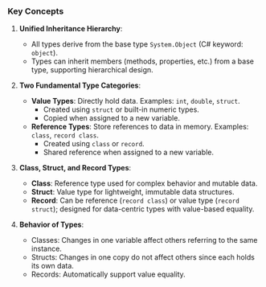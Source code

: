 ### **Key Concepts**

1. **Unified Inheritance Hierarchy**:

    - All types derive from the base type `System.Object` (C# keyword: `object`).
    - Types can inherit members (methods, properties, etc.) from a base type, supporting hierarchical design.
2. **Two Fundamental Type Categories**:

    - **Value Types**: Directly hold data. Examples: `int`, `double`, `struct`.
        - Created using `struct` or built-in numeric types.
        - Copied when assigned to a new variable.
    - **Reference Types**: Store references to data in memory. Examples: `class`, `record class`.
        - Created using `class` or `record`.
        - Shared reference when assigned to a new variable.
3. **Class, Struct, and Record Types**:

    - **Class**: Reference type used for complex behavior and mutable data.
    - **Struct**: Value type for lightweight, immutable data structures.
    - **Record**: Can be reference (`record class`) or value type (`record struct`); designed for data-centric types
      with value-based equality.
4. **Behavior of Types**:

    - Classes: Changes in one variable affect others referring to the same instance.
    - Structs: Changes in one copy do not affect others since each holds its own data.
    - Records: Automatically support value equality.